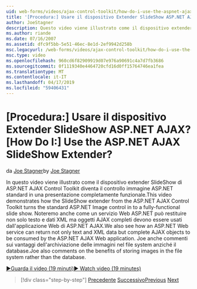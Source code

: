 ```yaml
---
uid: web-forms/videos/ajax-control-toolkit/how-do-i-use-the-aspnet-ajax-slideshow-extender
title: '[Procedura:] Usare il dispositivo Extender SlideShow ASP.NET AJAX? | Microsoft Docs'
author: JoeStagner
description: Questo video viene illustrato come il dispositivo extender SlideShow di ASP.NET AJAX Control Toolkit diventa il controllo immagine ASP.NET standard in un sl completamente funzionante...
ms.author: riande
ms.date: 07/16/2007
ms.assetid: dfc9f5bb-5e51-46ec-8e1d-2ef9942d258b
msc.legacyurl: /web-forms/videos/ajax-control-toolkit/how-do-i-use-the-aspnet-ajax-slideshow-extender
msc.type: video
ms.openlocfilehash: 960cd6f82909919d07e976a90691c4a7d7fb3686
ms.sourcegitcommit: 0f1119340e4464720cfd16d0ff15764746ea1fea
ms.translationtype: MT
ms.contentlocale: it-IT
ms.lasthandoff: 04/17/2019
ms.locfileid: "59406431"
---
```

# <a name="how-do-i-use-the-aspnet-ajax-slideshow-extender"></a><span data-ttu-id="b8ebc-104">[Procedura:] Usare il dispositivo Extender SlideShow ASP.NET AJAX?</span><span class="sxs-lookup"><span data-stu-id="b8ebc-104">[How Do I:] Use the ASP.NET AJAX SlideShow Extender?</span></span>

<span data-ttu-id="b8ebc-105">da [Joe Stagner](https://github.com/JoeStagner)</span><span class="sxs-lookup"><span data-stu-id="b8ebc-105">by [Joe Stagner](https://github.com/JoeStagner)</span></span>

<span data-ttu-id="b8ebc-106">In questo video viene illustrato come il dispositivo extender SlideShow di ASP.NET AJAX Control Toolkit diventa il controllo immagine ASP.NET standard in una presentazione completamente funzionale.</span><span class="sxs-lookup"><span data-stu-id="b8ebc-106">This video demonstrates how the SlideShow extender from the ASP.NET AJAX Control Toolkit turns the standard ASP.NET Image control in to a fully-functional slide show.</span></span> <span data-ttu-id="b8ebc-107">Noteremo anche come un servizio Web ASP.NET può restituire non solo testo e dati XML ma oggetti AJAX completi devono essere usati dall'applicazione Web di ASP.NET AJAX.</span><span class="sxs-lookup"><span data-stu-id="b8ebc-107">We also see how an ASP.NET Web service can return not only text and XML data but complete AJAX objects to be consumed by the ASP.NET AJAX Web application.</span></span> <span data-ttu-id="b8ebc-108">Joe anche commenti sui vantaggi dell'archiviazione delle immagini nel file system anziché il database.</span><span class="sxs-lookup"><span data-stu-id="b8ebc-108">Joe also comments on the benefits of storing images in the file system rather than the database.</span></span>

[<span data-ttu-id="b8ebc-109">&#9654;Guarda il video (19 minuti)</span><span class="sxs-lookup"><span data-stu-id="b8ebc-109">&#9654; Watch video (19 minutes)</span></span>](https://channel9.msdn.com/Blogs/ASP-NET-Site-Videos/how-do-i-use-the-aspnet-ajax-slideshow-extender)

> [!div class="step-by-step"]
> <span data-ttu-id="b8ebc-110">[Precedente](how-do-i-use-the-aspnet-ajax-tabs-control.md)
> [Successivo](how-do-i-use-the-aspnet-ajax-updatepanelanimation-extender.md)</span><span class="sxs-lookup"><span data-stu-id="b8ebc-110">[Previous](how-do-i-use-the-aspnet-ajax-tabs-control.md)
[Next](how-do-i-use-the-aspnet-ajax-updatepanelanimation-extender.md)</span></span>
